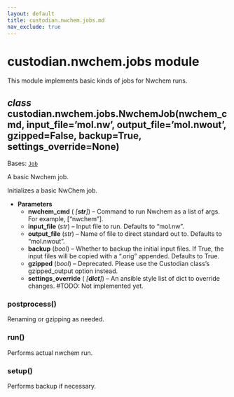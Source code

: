 ```yaml
---
layout: default
title: custodian.nwchem.jobs.md
nav_exclude: true
---
```


# custodian.nwchem.jobs module

This module implements basic kinds of jobs for Nwchem runs.

## *class* custodian.nwchem.jobs.NwchemJob(nwchem_cmd, input_file=’mol.nw’, output_file=’mol.nwout’, gzipped=False, backup=True, settings_override=None)

Bases: [`Job`](custodian.custodian.md#custodian.custodian.Job)

A basic Nwchem job.

Initializes a basic NwChem job.

* **Parameters**
  * **nwchem_cmd** (  *[**str**]*) – Command to run Nwchem as a list of args. For
    example, [“nwchem”].
  * **input_file** (*str*) – Input file to run. Defaults to “mol.nw”.
  * **output_file** (*str*) – Name of file to direct standard out to.
    Defaults to “mol.nwout”.
  * **backup** (*bool*) – Whether to backup the initial input files. If True,
    the input files will be copied with a “.orig” appended.
    Defaults to True.
  * **gzipped** (*bool*) – Deprecated. Please use the Custodian class’s
    gzipped_output option instead.
  * **settings_override** (  *[**dict**]*) – An ansible style list of dict to override changes.
    #TODO: Not implemented yet.

### postprocess()

Renaming or gzipping as needed.

### run()

Performs actual nwchem run.

### setup()

Performs backup if necessary.